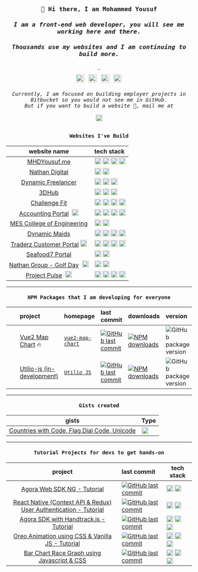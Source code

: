 

<h3 align="center">
  <samp>👋 Hi there, I am Mohammed Yousuf</samp>
</h3>

<h3 align="center">
  <i>
    <samp>
      I am a front-end web developer, you will see me working here and there.
    </samp>
  </i>
</h3>

<h3 align="center">
  <i>
    <samp>
      Thousands use my websites and I am continuing to build more.
    </samp>
  </i>
</h3>


<p align="center"><samp>_</samp></p>

<p align="center">
    <a href="https://www.mhdyousuf.me/"><img
    alt="Portfolio"
    height="22px"
    src="https://img.shields.io/badge/PORTFOLIO-1FBFA6?style=for-the-badge&logoWidth=14"
  /></a>
  <span>&nbsp;</span>
  <a href="https://www.linkedin.com/in/mhdyousuf97/" target="_blank"><img
    alt="LinkedIn"
    height="22px"
    src="https://img.shields.io/badge/LI-0a66c2?style=for-the-badge&logo=linkedin&logoWidth=16"
  /></a>
  <span>&nbsp;</span>
  <a href="https://www.instagram.com/iam___yousuf/"><img
    alt="Instagram"
    height="22px"
    src="https://img.shields.io/badge/IG-E4405F?style=for-the-badge&logo=instagram&logoColor=white&logoWidth=16"
  /></a>
  <span>&nbsp;</span>
  <a href="https://medium.com/@mohd4yousuf"><img
    alt="Medium"
    height="22px"
    src="https://img.shields.io/badge/MD-292929?style=for-the-badge&logo=medium&logoColor=white&logoWidth=16"
  /></a></p>

<h6 align="center">
  <i>
    <samp>
      Currently, I am focused on building employer projects in Bitbucket so you would not see me in GitHub.<br/>But if you want to build a website 🤘, mail me at <br/><br />
      <a href="https://mail.google.com/mail/u/0/?fs=1&to=mohd4yousuf@gmail.com&tf=cm"><img
    alt="GMAIL"
    height="18px"
    src="https://img.shields.io/badge/GMAIL-EA4335?style=for-the-badge&logo=gmail&logoColor=white&logoWidth=16"
  /></a>
    </samp>
  </i>
</h6>

<div align="center">

<h4 align="center">
  <samp>Websites I've Build</samp>
</h4>

| website name | tech stack
| :---: | :--- |
| [MHDYousuf.me](https://www.mhdyousuf.me/) | <img alt="Nextjs" height="18px" src="https://img.shields.io/badge/next%20js-000000?style=for-the-badge&logo=nextdotjs&logoColor=white" /> <img alt="SCSS" height="18px" src="https://img.shields.io/badge/SCSS-CC6699?style=for-the-badge&logo=sass&logoColor=white" /> <img alt="Greensock" height="18px" src="https://img.shields.io/badge/GSAP-31C48D?style=for-the-badge&logo=greensock&logoColor=white" /> <img alt="Vercel" height="18px" src="https://img.shields.io/badge/Vercel-000000?style=for-the-badge&logo=vercel&logoColor=white" />
| [Nathan Digital](https://nathandigital-frontend.vercel.app/) | <img alt="React" height="18px" src="https://img.shields.io/badge/React-20232A?style=for-the-badge&logo=react&logoColor=61DAFB"/> <img alt="Greensock" height="18px" src="https://img.shields.io/badge/GSAP-31C48D?style=for-the-badge&logo=greensock&logoColor=white" />
| [Dynamic Freelancer](https://www.dynamicfreelancer.ae/) | <img alt="React" height="18px" src="https://img.shields.io/badge/next%20js-000000?style=for-the-badge&logo=nextdotjs&logoColor=white"/> <img alt="Styled Components" height="18px" src="https://img.shields.io/badge/styled--components-DB7093?style=for-the-badge&logo=styled-components&logoColor=white" /> <img alt="Greensock" height="18px" src="https://img.shields.io/badge/GSAP-31C48D?style=for-the-badge&logo=greensock&logoColor=white" />
| [3DHub](https://3dhub.ae/) | <img alt="Nuxtjs" height="18px" src="https://img.shields.io/badge/nuxt%20js-00C58E?style=for-the-badge&logo=nuxtdotjs&logoColor=white"/> <img alt="Vuetify" height="18px" src="https://img.shields.io/badge/Vuetify-1867C0?style=for-the-badge&logo=vuetify&logoColor=white" /> <img alt="SCSS" height="18px" src="https://img.shields.io/badge/SCSS-CC6699?style=for-the-badge&logo=sass&logoColor=white" /> 
| [Challenge Fit](https://challenge.fit/) | <img alt="Nuxtjs" height="18px" src="https://img.shields.io/badge/nuxt%20js-00C58E?style=for-the-badge&logo=nuxtdotjs&logoColor=white"/> <img alt="Vuetify" height="18px" src="https://img.shields.io/badge/Vuetify-1867C0?style=for-the-badge&logo=vuetify&logoColor=white" /> <img alt="Greensock" height="18px" src="https://img.shields.io/badge/GSAP-31C48D?style=for-the-badge&logo=greensock&logoColor=white" /> <img alt="AOS" height="18px" src="https://img.shields.io/badge/AOS-6272C3?style=for-the-badge&logo=aos&logoColor=white" />
| [Accounting Portal](https://accounting-staging.devnhr.com/) &nbsp;<img alt="site down" height="18px" src="https://img.shields.io/badge/site%20migrated-e8c309" /> | <img alt="Nuxtjs" height="18px" src="https://img.shields.io/badge/nuxt%20js-00C58E?style=for-the-badge&logo=nuxtdotjs&logoColor=white"/> <img alt="Vuetify" height="18px" src="https://img.shields.io/badge/Vuetify-1867C0?style=for-the-badge&logo=vuetify&logoColor=white" /> <img alt="Lodash" height="18px" src="https://img.shields.io/badge/Lodash-3492FF?style=for-the-badge&logo=lodash&logoColor=white" /> <img alt="SCSS" height="18px" src="https://img.shields.io/badge/SCSS-CC6699?style=for-the-badge&logo=sass&logoColor=white" /> 
| [MES College of Engineering](https://mesce.ac.in/) | <img alt="Nextjs" height="18px" src="https://img.shields.io/badge/next%20js-000000?style=for-the-badge&logo=nextdotjs&logoColor=white" /> <img alt="SCSS" height="18px" src="https://img.shields.io/badge/SCSS-CC6699?style=for-the-badge&logo=sass&logoColor=white" /> 
| [Dynamic Maids](https://www.dynamicmaids.com/) | <img alt="Nextjs" height="18px" src="https://img.shields.io/badge/next%20js-000000?style=for-the-badge&logo=nextdotjs&logoColor=white" /> <img alt="Greensock" height="18px" src="https://img.shields.io/badge/GSAP-31C48D?style=for-the-badge&logo=greensock&logoColor=white" /> <img alt="SCSS" height="18px" src="https://img.shields.io/badge/SCSS-CC6699?style=for-the-badge&logo=sass&logoColor=white" />  <img alt="AOS" height="18px" src="https://img.shields.io/badge/AOS-6272C3?style=for-the-badge&logo=aos&logoColor=white" />
| [Traderz Customer Portal](https://traderz-web.devnhr.com/login/)&nbsp;<img alt="site down" height="18px" src="https://img.shields.io/badge/site%20migrated-e8c309" /> | <img alt="Nuxtjs" height="18px" src="https://img.shields.io/badge/nuxt%20js-00C58E?style=for-the-badge&logo=nuxtdotjs&logoColor=white"/> <img alt="Vuetify" height="18px" src="https://img.shields.io/badge/Vuetify-1867C0?style=for-the-badge&logo=vuetify&logoColor=white" /> <img alt="Lodash" height="18px" src="https://img.shields.io/badge/Lodash-3492FF?style=for-the-badge&logo=lodash&logoColor=white" /> <img alt="SCSS" height="18px" src="https://img.shields.io/badge/SCSS-CC6699?style=for-the-badge&logo=sass&logoColor=white" /> 
| [Seafood7 Portal](https://app.seafood7.no/login) | <img alt="React" height="18px" src="https://img.shields.io/badge/React-20232A?style=for-the-badge&logo=react&logoColor=61DAFB"/> <img alt="styled components" height="18px" src="https://img.shields.io/badge/styled--components-DB7093?style=for-the-badge&logo=styled-components&logoColor=white" />
| [Nathan Group - Golf Day](https://nathangolfday.com/) &nbsp;<img alt="site down" height="18px" src="https://img.shields.io/badge/site%20down-e84141" /> | <img alt="Nextjs" height="18px" src="https://img.shields.io/badge/next%20js-000000?style=for-the-badge&logo=nextdotjs&logoColor=white" /> <img alt="SCSS" height="18px" src="https://img.shields.io/badge/SCSS-CC6699?style=for-the-badge&logo=sass&logoColor=white" /> 
| [Project Pulse](https://pulse-staging.devnhr.com/) &nbsp;<img alt="site down" height="18px" src="https://img.shields.io/badge/site%20migrated-e8c309" /> |  <img alt="Nuxtjs" height="18px" src="https://img.shields.io/badge/nuxt%20js-00C58E?style=for-the-badge&logo=nuxtdotjs&logoColor=white"/> <img alt="Lodash" height="18px" src="https://img.shields.io/badge/Lodash-3492FF?style=for-the-badge&logo=lodash&logoColor=white" /> <img alt="SCSS" height="18px" src="https://img.shields.io/badge/SCSS-CC6699?style=for-the-badge&logo=sass&logoColor=white" /> <img alt="Primevue" height="18px" src="https://img.shields.io/badge/Primevue-4E8EF7?style=for-the-badge&logo=primevue&logoColor=white" /> 

-------

<h4 align="center">
  <samp>NPM Packages that I am developing for everyone</samp>
</h4>
  
| &nbsp; | project | homepage | last commit | downloads | version
| :---: | :--- | --- | :--- | :--- | :--- |
| <a href="https://github.com/vuejs"><img src="https://cdn.jsdelivr.net/gh/surmon-china/surmon-china@main/icons/vue.svg" height="13px" /></a> | [Vue2 Map Chart](https://github.com/MHDYousuf/vue2-map-chart) 🔥 | [`vue2-map-chart`](https://www.npmjs.com/package/vue2-map-chart) | [![GitHub last commit](https://img.shields.io/github/last-commit/mhdyousuf/vue2-map-chart?style=flat&label=last)](https://github.com/mhdyousuf/vue2-map-chart/commits) | [![NPM downloads](https://img.shields.io/npm/dm/vue2-map-chart?style=flat&label=&color=cb3837&labelColor=cb0000&logo=npm)](https://www.npmjs.com/package/vue2-map-chart) | ![GitHub package version](https://img.shields.io/github/package-json/v/mhdyousuf/vue2-map-chart/main?style=flat&label=&labelColor=555&logo=github)
| <img src="https://cdn.jsdelivr.net/gh/surmon-china/surmon-china@main/icons/javascript.svg" height="13px" /> | [Utilio-js (in-development)](https://github.com/MHDYousuf/utilio-js)  | [`Utilio JS`](https://www.npmjs.com/package/utilio-js) | [![GitHub last commit](https://img.shields.io/github/last-commit/mhdyousuf/utilio-js?style=flat&label=last)](https://github.com/mhdyousuf/utilio-js/commits) | [![NPM downloads](https://img.shields.io/npm/dm/utilio-js?style=flat&label=&color=cb3837&labelColor=cb0000&logo=npm)](https://www.npmjs.com/package/utilio-js) | ![GitHub package version](https://img.shields.io/github/package-json/v/mhdyousuf/utilio-js/main?style=flat&label=&labelColor=555&logo=github)


-------

<h4 align="center">
  <samp>Gists created</samp>
</h4>

| gists | Type
| :---: | :--- 
| [Countries with Code, Flag,Dial Code, Unicode](https://gist.github.com/MHDYousuf/7fff015d0dfe0cebb60399c6e1472ff9) | <img alt="JSON" height="18px" src="https://img.shields.io/badge/json-5E5C5C?style=for-the-badge&logo=json&logoColor=white" />

-------

<h4 align="center">
  <samp>Tutorial Projects for devs to get hands-on </samp>
</h4>

| project | last commit | tech stack
| :---: | :--- | --- 
| [Agora Web SDK NG - Tutorial](https://github.com/MHDYousuf/AgoraWebSDK-NG-React)  | [![GitHub last commit](https://img.shields.io/github/last-commit/mhdyousuf/AgoraWebSDK-NG-React?style=flat&label=last)](https://github.com/mhdyousuf/AgoraWebSDK-NG-React/commits) | <img alt="React" height="18px" src="https://img.shields.io/badge/React-20232A?style=for-the-badge&logo=react&logoColor=61DAFB" /> <img alt="Agora.io" height="18px" src="https://img.shields.io/badge/Agora.io-E2F3FF?style=for-the-badge&logo=agora&logoColor=61DAFB" /> 
| [React Native (Context API & Redux) User Authentication - Tutorial](https://github.com/MHDYousuf/reactnative-redux-userAuth)  | [![GitHub last commit](https://img.shields.io/github/last-commit/mhdyousuf/reactnative-redux-userAuth?style=flat&label=last)](https://github.com/mhdyousuf/reactnative-redux-userAuth/commits) | <img alt="React Native" height="18px" src="https://img.shields.io/badge/React_Native-20232A?style=for-the-badge&logo=react&logoColor=61DAFB" /> <img alt="Redux" height="18px" src="https://img.shields.io/badge/Redux-593D88?style=for-the-badge&logo=redux&logoColor=white" />
| [Agora SDK with Handtrack.js - Tutorial](https://github.com/MHDYousuf/Agora-handtrack-tutorial)  | [![GitHub last commit](https://img.shields.io/github/last-commit/mhdyousuf/Agora-handtrack-tutorial?style=flat&label=last)](https://github.com/mhdyousuf/Agora-handtrack-tutorial/commits) |  <img alt="React" height="18px" src="https://img.shields.io/badge/React-20232A?style=for-the-badge&logo=react&logoColor=61DAFB" /> <img alt="Agora.io" height="18px" src="https://img.shields.io/badge/Agora.io-E2F3FF?style=for-the-badge&logo=agora&logoColor=61DAFB" /> <img alt="Handtrack.js" height="18px" src="https://img.shields.io/badge/Handtrack.js-4337CA?style=for-the-badge&logo=handtrack&logoColor=61DAFB" /> 
| [Oreo Animation using CSS & Vanilla JS - Tutorial](https://github.com/MHDYousuf/Oreo-animation)  | [![GitHub last commit](https://img.shields.io/github/last-commit/mhdyousuf/Oreo-animation?style=flat&label=last)](https://github.com/mhdyousuf/Oreo-animation/commits) |  <img alt="HTML" height="18px" src="https://img.shields.io/badge/HTML5-E34F26?style=for-the-badge&logo=html5&logoColor=white" /> <img alt="Javascript" height="18px" src="https://img.shields.io/badge/JavaScript-323330?style=for-the-badge&logo=javascript&logoColor=F7DF1E" /> <img alt="CSS" height="18px" src="https://img.shields.io/badge/CSS3-1572B6?style=for-the-badge&logo=css3&logoColor=white" />
| [Bar Chart Race Graph using Javascript & CSS](https://github.com/MHDYousuf/youtube-chart)  | [![GitHub last commit](https://img.shields.io/github/last-commit/mhdyousuf/youtube-chart?style=flat&label=last)](https://github.com/mhdyousuf/youtube-chart/commits) |  <img alt="HTML" height="18px" src="https://img.shields.io/badge/HTML5-E34F26?style=for-the-badge&logo=html5&logoColor=white" /> <img alt="Javascript" height="18px" src="https://img.shields.io/badge/JavaScript-323330?style=for-the-badge&logo=javascript&logoColor=F7DF1E" /> <img alt="CSS" height="18px" src="https://img.shields.io/badge/CSS3-1572B6?style=for-the-badge&logo=css3&logoColor=white" />

</div>

